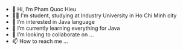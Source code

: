 - 👋 Hi, I’m Pham Quoc Hieu
- 👨‍🎓 I'm student, studying at Industry University in Ho Chi Minh city
- 👀 I’m interested in Java language
- 🌱 I’m currently learning everything for Java
- 💞️ I’m looking to collaborate on ...
- 📫 How to reach me ...

<!---
hieupham20701/hieupham20701 is a ✨ special ✨ repository because its `README.md` (this file) appears on your GitHub profile.
You can click the Preview link to take a look at your changes.
--->
